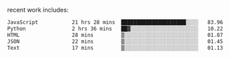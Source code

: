 
<!--<img width="1415" height="100" alt="blu" src="https://github.com/rdsilva01/rdsilva01/assets/101207588/deb060e5-d035-4f09-b511-e3f50605b207">-->

<!-- \> Enthusiastic about developing and building solutions <br>
\> Computer Science and Engineering @ UBI -->

<!-- <a href="https://www.rodrigosilva.live/">personal website</a> 🏁 -->

<!-- ![](https://komarev.com/ghpvc/?username=rdsilva01) -->

recent work includes:
<!--START_SECTION:waka-->

```txt
JavaScript           21 hrs 28 mins  █████████████████████░░░░   83.96 %
Python               2 hrs 36 mins   ██▓░░░░░░░░░░░░░░░░░░░░░░   10.22 %
HTML                 28 mins         ▒░░░░░░░░░░░░░░░░░░░░░░░░   01.87 %
JSON                 22 mins         ▒░░░░░░░░░░░░░░░░░░░░░░░░   01.45 %
Text                 17 mins         ▒░░░░░░░░░░░░░░░░░░░░░░░░   01.13 %
```

<!--END_SECTION:waka-->


